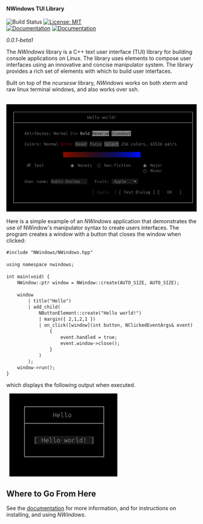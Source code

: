 #### NWindows TUI Library
![Build Status](https://github.com/rerdavies/nwindows/actions/workflows/cmake-multi-platform.yml/badge.svg)
[![License: MIT](https://img.shields.io/badge/License-MIT-yellow.svg)](https://opensource.org/licenses/MIT)  
[![Documentation](https://img.shields.io/badge/documentation-Developer%20Guide-blue)](https://rerdavies.github.io/nwindows/documentation/)
[![Documentation](https://img.shields.io/badge/documentation-Examples-blue)](https://github.com/rerdavies/nwindows/tree/main/examples)
<!--[![Documentation](https://img.shields.io/badge/documentation-Release%20Notes-blue)](https://reravies.github.io/nwindows/) -->

*0.0.1-beta1*

The *NWindows* library is a C++ text user interface (TUI) library for building console applications on Linux.
The library uses elements to compose user interfaces using an innovative and concise manipulator system. The library provides a rich set of elements with which to build user interfaces.

Built on top of the *ncursesw* library, *NWindows* works on both xterm and raw linux terminal windows, and also works over ssh.

&nbsp;&nbsp;![image](docs/public/image/screenshot.png)

Here is a simple example of an *NWindows* application that demonstrates the use of NWindow's manipulator syntax to create users interfaces. The program creates a window with a button that closes the window when clicked:
        
```
#include "NWindows/NWindows.hpp"

using namespace nwindows;

int main(void) {
    NWindow::ptr window = NWindow::create(AUTO_SIZE, AUTO_SIZE);

    window
        | title("Hello")
        | add_child(
            NButtonElement::create("Hello world!")
            | margin({ 2,1,2,1 })
            | on_click([window](int button, NClickedEventArgs& event)
                {
                    event.handled = true;
                    event.window->close();
                }
            )
        );
    window->run();
}
```

which displays the following output when executed.

&nbsp;&nbsp;![image](docs/public/image/hello_world.png)

## Where to Go From Here

See the [documentation](https://rerdavies.github.io/nwindows) for more information, and for instructions on installing, and using *NWindows*.
